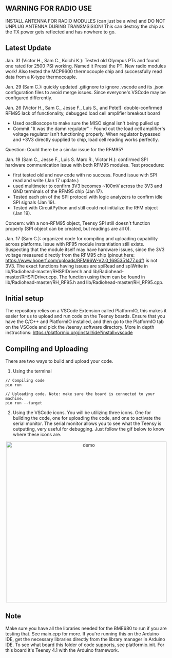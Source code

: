 ## WARNING FOR RADIO USE
INSTALL ANTENNA FOR RADIO MODULES (can just be a wire) and DO NOT UNPLUG ANTENNA DURING TRANSMSISION!
This can destroy the chip as the TX power gets reflected and has nowhere to go.

## Latest Update
Jan. 31 (Victor H., Sam C., Koichi K.): Tested old Olympus PTs and found one rated for 2500 PSI working. Named it Pressi the PT. New radio modules work! Also tested the MCP9600 thermocouple chip and successfully read data from a K-type thermocouple.

Jan. 29 (Sam C.): quickly updated .gitignore to ignore .vscode and its .json configuration files to avoid merge issues. Since everyone's VSCode may be configured differently.

Jan. 26 (Victor H., Sam C., Jesse F., Luis S., and Pete!): double-confirmed RFM95 lack of functionality, debugged load cell amplifier breakout board
- Used oscilloscope to make sure the MISO signal isn't being pulled up
- Commit "It was the damn regulator" - Found out the load cell amplifier's voltage regulator isn't functioning properly. When regulator bypassed and +3V3 directly supplied to chip, load cell reading works perfectly.

Question: Could there be a similar issue for the RFM95?

Jan. 19 (Sam C., Jesse F., Luis S. Marc R., Victor H.): confirmed SPI hardware communication issue with both RFM95 modules. Test procedure:
- first tested old and new code with no success. Found issue with SPI read and write (Jan 17 update.)
- used multimeter to confirm 3V3 becomes ~100mV across the 3V3 and GND terminals of the RFM95 chip (Jan 17).
- Tested each pin of the SPI protocol with logic analyzers to confirm idle SPI signals (Jan 19).
- Tested with CircuitPython and still could not initialize the RFM object (Jan 19).

Concern: with a non-RFM95 object, Teensy SPI still doesn't function properly (SPI object can be created, but readings are all 0).

Jan. 17 (Sam C.): organized code for compiling and uploading capability across platforms. Issue with RF95 module instantiation still exists. Suspecting that the module itself may have hardware issues, since the 3V3 voltage measured directly from the RFM95 chip (pinout here: https://www.hoperf.com/uploads/RFM96W-V2.0_1695351477.pdf) is not 3V3.
The exact functions having issues are spiRead and spiWrite in lib/Radiohead-master/RHSPIDriver.h and lib/Radiohead-master/RHSPIDriver.cpp. The function using them can be found in lib/Radiohead-master/RH_RF95.h and lib/Radiohead-master/RH_RF95.cpp.

## Initial setup 
The repository relies on a VSCode Extension called PlatformIO, this makes it easier for us to upload and run code on the Teensy boards.
Ensure that you have the C/C++ and PlatformIO installed, and then go to the PlatformIO tab on the VSCode and pick the /teensy_software directory.
More in depth instructions: https://platformio.org/install/ide?install=vscode

## Compiling and Uploading
There are two ways to build and upload your code.
1. Using the terminal
```
// Compiling code
pio run

// Uploading code. Note: make sure the board is connected to your machine.
pio run --target
```
2. Using the VSCode icons.
You will be utilizing three icons. One for building the code, one for uploading the code, and one to activate the serial monitor.
The serial monitor allows you to see what the Teensy is outputting, very useful for debugging.
Just follow the gif below to know where these icons are.
<!-- MANPAGE: BEGIN EXCLUDED SECTION -->
<div align="center">
    <img width="500" alt="demo" src="https://github.com/stanford-ssi/hummingbird/tree/TeensySoftware/teensy_software/.github/build.gif">
</div>
<!-- MANPAGE: END EXCLUDED SECTION -->

## Note 
Make sure you have all the libraries needed for the BME680 to run if you are testing that. See main.cpp for more.
If you're running this on the Arduino IDE, get the necessary libraries directly from the library manager in Arduino IDE.
To see what board this folder of code supports, see platformio.init. For this board it's Teensy 4.1 with the Arduino framework.

